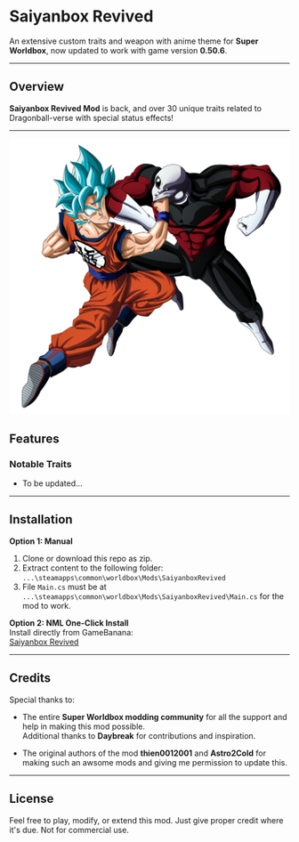 # Saiyanbox Revived

An extensive custom traits and weapon with anime theme for **Super Worldbox**, now updated to work with game version **0.50.6**.

---

## Overview

**Saiyanbox Revived Mod** is back, and over 30 unique traits related to Dragonball-verse with special status effects!

---

![Saiyanbox Revived](icon.png)


## Features

### Notable Traits

- To be updated...

---

## Installation

**Option 1: Manual**
1. Clone or download this repo as zip.
2. Extract content to the following folder:  
   `...\steamapps\common\worldbox\Mods\SaiyanboxRevived`
3. File `Main.cs` must be at `...\steamapps\common\worldbox\Mods\SaiyanboxRevived\Main.cs` for the mod to work.

**Option 2: NML One-Click Install**  
Install directly from GameBanana:  
[Saiyanbox Revived](https://gamebanana.com/mods/438170)

---

## Credits

Special thanks to: 
- The entire **Super Worldbox modding community** for all the support and help in making this mod possible.  
Additional thanks to **Daybreak** for contributions and inspiration.

- The original authors of the mod **thien0012001** and **Astro2Cold** for making such an awsome mods and giving me permission to update this.

---

## License

Feel free to play, modify, or extend this mod. Just give proper credit where it's due. Not for commercial use.